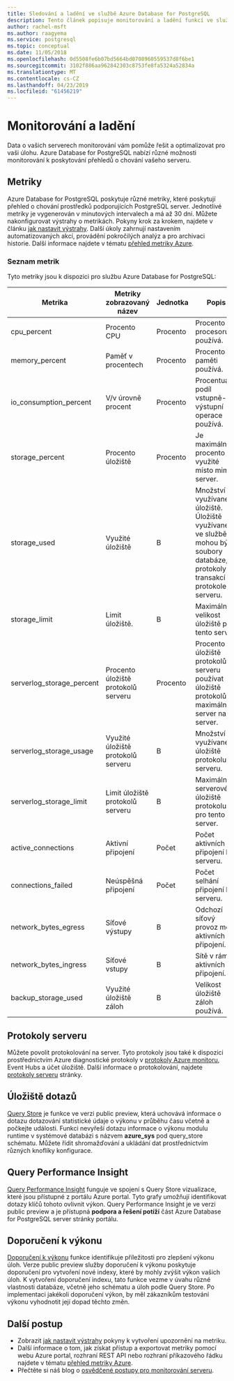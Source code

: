```yaml
---
title: Sledování a ladění ve službě Azure Database for PostgreSQL
description: Tento článek popisuje monitorování a ladění funkcí ve službě Azure Database for PostgreSQL.
author: rachel-msft
ms.author: raagyema
ms.service: postgresql
ms.topic: conceptual
ms.date: 11/05/2018
ms.openlocfilehash: 0d5508fe6b07bd5664bd0708960559537d8f6be1
ms.sourcegitcommit: 3102f886aa962842303c8753fe8fa5324a52834a
ms.translationtype: MT
ms.contentlocale: cs-CZ
ms.lasthandoff: 04/23/2019
ms.locfileid: "61456219"
---
```

# <a name="monitor-and-tune"></a>Monitorování a ladění
Data o vašich serverech monitorování vám pomůže řešit a optimalizovat pro vaši úlohu. Azure Database for PostgreSQL nabízí různé možnosti monitorování k poskytování přehledů o chování vašeho serveru.

## <a name="metrics"></a>Metriky
Azure Database for PostgreSQL poskytuje různé metriky, které poskytují přehled o chování prostředků podporujících PostgreSQL server. Jednotlivé metriky je vygenerován v minutových intervalech a má až 30 dní. Můžete nakonfigurovat výstrahy o metrikách. Pokyny krok za krokem, najdete v článku [jak nastavit výstrahy](howto-alert-on-metric.md). Další úkoly zahrnují nastavením automatizovaných akcí, provádění pokročilých analýz a pro archivaci historie. Další informace najdete v tématu [přehled metriky Azure](../monitoring-and-diagnostics/monitoring-overview-metrics.md).

### <a name="list-of-metrics"></a>Seznam metrik
Tyto metriky jsou k dispozici pro službu Azure Database for PostgreSQL:

|Metrika|Metriky zobrazovaný název|Jednotka|Popis|
|---|---|---|---|
|cpu_percent|Procento CPU|Procento|Procento procesoru používá.|
|memory_percent|Paměť v procentech|Procento|Procento paměti používá.|
|io_consumption_percent|V/v úrovně procent|Procento|Procentuální podíl vstupně-výstupní operace používá.|
|storage_percent|Procento úložiště|Procento|Je maximální procento využité místo mimo server.|
|storage_used|Využité úložiště|B|Množství využívaného úložiště. Úložiště využívané ve službě mohou být soubory databáze, protokoly transakcí a v protokolech serveru.|
|storage_limit|Limit úložiště.|B|Maximální velikost úložiště pro tento server.|
|serverlog_storage_percent|Procento úložiště protokolů serveru|Procento|Procento úložiště protokolů serveru používat úložiště protokolů maximální server na server.|
|serverlog_storage_usage|Využité úložiště protokolů serveru|B|Množství využívaného úložiště protokolu serveru.|
|serverlog_storage_limit|Limit úložiště protokolů serveru|B|Maximální serverové úložiště protokolu pro tento server.|
|active_connections|Aktivní připojení|Počet|Počet aktivních připojení k serveru.|
|connections_failed|Neúspěšná připojení|Počet|Počet selhání připojení k serveru.|
|network_bytes_egress|Síťové výstupy|B|Odchozí síťový provoz mezi aktivních připojení.|
|network_bytes_ingress|Síťové vstupy|B|Sítě v rámci aktivních připojení.|
|backup_storage_used|Využité úložiště záloh|B|Velikost úložiště záloh používá.|

## <a name="server-logs"></a>Protokoly serveru
Můžete povolit protokolování na server. Tyto protokoly jsou také k dispozici prostřednictvím Azure diagnostické protokoly v [protokoly Azure monitoru](../azure-monitor/log-query/log-query-overview.md), Event Hubs a účet úložiště. Další informace o protokolování, najdete [protokoly serveru](concepts-server-logs.md) stránky.

## <a name="query-store"></a>Úložiště dotazů
[Query Store](concepts-query-store.md) je funkce ve verzi public preview, která uchovává informace o dotazu dotazování statistické údaje o výkonu v průběhu času včetně a počkejte události. Funkci nevyřeší dotazu informace o výkonu modulu runtime v systémové databázi s názvem **azure_sys** pod query_store schématu. Můžete řídit shromažďování a ukládání dat prostřednictvím různých knoflíky konfigurace.

## <a name="query-performance-insight"></a>Query Performance Insight
[Query Performance Insight](concepts-query-performance-insight.md) funguje ve spojení s Query Store vizualizace, které jsou přístupné z portálu Azure portal. Tyto grafy umožňují identifikovat dotazy klíčů tohoto ovlivnit výkon. Query Performance Insight je ve verzi public preview a je přístupná **podpora a řešení potíží** část Azure Database for PostgreSQL server stránky portálu.

## <a name="performance-recommendations"></a>Doporučení k výkonu
[Doporučení k výkonu](concepts-performance-recommendations.md) funkce identifikuje příležitosti pro zlepšení výkonu úloh. Verze public preview služby doporučení k výkonu poskytuje doporučení pro vytvoření nové indexy, které by mohly zvýšit výkon vašich úloh. K vytvoření doporučení indexu, tato funkce vezme v úvahu různé vlastnosti databáze, včetně jeho schématu a úloh podle Query Store. Po implementaci jakékoli doporučení výkon, by měl zákazníkům testování výkonu vyhodnotit její dopad těchto změn. 

## <a name="next-steps"></a>Další postup
- Zobrazit [jak nastavit výstrahy](howto-alert-on-metric.md) pokyny k vytvoření upozornění na metriku.
- Další informace o tom, jak získat přístup a exportovat metriky pomocí webu Azure portal, rozhraní REST API nebo rozhraní příkazového řádku najdete v tématu [přehled metriky Azure](../monitoring-and-diagnostics/monitoring-overview-metrics.md).
- Přečtěte si náš blog o [osvědčené postupy pro monitorování serveru](https://azure.microsoft.com/blog/best-practices-for-alerting-on-metrics-with-azure-database-for-postgresql-monitoring/).
